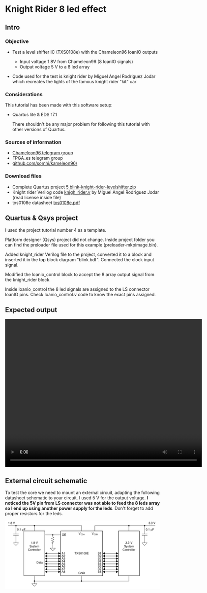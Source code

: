 # Knight Rider 8 led effect

Intro
-----

### Objective

* Test a level shifter IC (TXS0108e) with the Chameleon96 loanIO outputs
  * Input voltage 1.8V from Chameleon96 (8 loanIO signals)
  * Output voltage 5 V to a 8 led array

* Code used for the test is knight rider by Miguel Angel Rodriguez Jodar which recreates the lights of the famous knight rider "kit" car


### Considerations
This tutorial has been made with this software setup:

* Quartus lite & EDS 17.1

  There shouldn't be any major problem for following this tutorial with other versions of Quartus.

### Sources of information

* [Chameleon96 telegram group](https://t.me/Chameleon96)
* FPGA_es telegram group
* [github.com/somhi/kameleon96/](https://github.com/somhi/kameleon96)


### Download files

* Complete Quartus project [5.blink-knight-rider-levelshifter.zip](./5.blink-knight-rider-levelshifter.zip)  
* Knight rider Verilog code [knigh_rider.v](./knigh_rider.v) by Miguel Angel Rodriguez Jodar (read license inside file)
* txs0108e datasheet [txs0108e.pdf](./txs0108e.pdf)



Quartus & Qsys project
--------------------

I used the project tutorial number 4 as a template.

Platform designer (Qsys) project did not change. Inside project folder you can find the preloader file used for this example (preloader-mkpimage.bin).

Added knight_rider Verilog file to the project, converted it to a block and inserted it in the top block diagram "blink.bdf".  Connected the clock input signal. 

Modified the loanio_control block to accept the 8 array output signal from the knight_rider block.

Inside loanio_control the 8 led signals are assigned to the LS connector loanIO pins. Check loanio_control.v code to know the exact pins assigned.



Expected output
--------------------------


<video width="640" height="480" controls>
  <source src="video.mp4" type="video/mp4">
</video>


External circuit schematic
--------------------------

To test the core we need to mount an external circuit, adapting the following datasheet schematic to your circuit. I used 5 V for the output voltage. **I noticed the 5V pin from LS connector was not able to feed the 8 leds array so I end up using another power supply for the leds**. Don't forget to add proper resistors for the leds.


![](./schematic.png)




